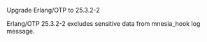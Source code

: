 Upgrade Erlang/OTP to 25.3.2-2

Erlang/OTP 25.3.2-2 excludes sensitive data from mnesia_hook log message.
